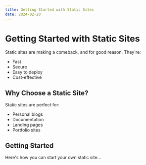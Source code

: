 ```yaml
---
title: Getting Started with Static Sites
date: 2024-02-20
---
```


# Getting Started with Static Sites

Static sites are making a comeback, and for good reason. They're:

- Fast
- Secure
- Easy to deploy
- Cost-effective

## Why Choose a Static Site?

Static sites are perfect for:

- Personal blogs
- Documentation
- Landing pages
- Portfolio sites

## Getting Started

Here's how you can start your own static site...
